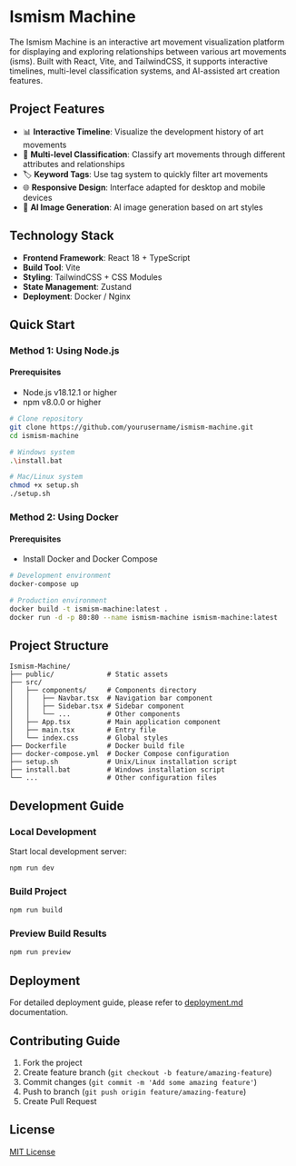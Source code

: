 # Ismism Machine

The Ismism Machine is an interactive art movement visualization platform for displaying and exploring relationships between various art movements (isms). Built with React, Vite, and TailwindCSS, it supports interactive timelines, multi-level classification systems, and AI-assisted art creation features.

## Project Features

- 📊 **Interactive Timeline**: Visualize the development history of art movements
- 🔄 **Multi-level Classification**: Classify art movements through different attributes and relationships
- 🏷️ **Keyword Tags**: Use tag system to quickly filter art movements
- 🌐 **Responsive Design**: Interface adapted for desktop and mobile devices
- 🎨 **AI Image Generation**: AI image generation based on art styles

## Technology Stack

- **Frontend Framework**: React 18 + TypeScript
- **Build Tool**: Vite
- **Styling**: TailwindCSS + CSS Modules
- **State Management**: Zustand
- **Deployment**: Docker / Nginx

## Quick Start

### Method 1: Using Node.js

#### Prerequisites
- Node.js v18.12.1 or higher
- npm v8.0.0 or higher

```bash
# Clone repository
git clone https://github.com/yourusername/ismism-machine.git
cd ismism-machine

# Windows system
.\install.bat

# Mac/Linux system
chmod +x setup.sh
./setup.sh
```

### Method 2: Using Docker

#### Prerequisites
- Install Docker and Docker Compose

```bash
# Development environment
docker-compose up

# Production environment
docker build -t ismism-machine:latest .
docker run -d -p 80:80 --name ismism-machine ismism-machine:latest
```

## Project Structure

```
Ismism-Machine/
├── public/             # Static assets
├── src/
│   ├── components/     # Components directory
│   │   ├── Navbar.tsx  # Navigation bar component
│   │   ├── Sidebar.tsx # Sidebar component
│   │   └── ...         # Other components
│   ├── App.tsx         # Main application component
│   ├── main.tsx        # Entry file
│   └── index.css       # Global styles
├── Dockerfile          # Docker build file
├── docker-compose.yml  # Docker Compose configuration
├── setup.sh            # Unix/Linux installation script
├── install.bat         # Windows installation script
└── ...                 # Other configuration files
```

## Development Guide

### Local Development

Start local development server:

```bash
npm run dev
```

### Build Project

```bash
npm run build
```

### Preview Build Results

```bash
npm run preview
```

## Deployment

For detailed deployment guide, please refer to [deployment.md](deployment.md) documentation.

## Contributing Guide

1. Fork the project
2. Create feature branch (`git checkout -b feature/amazing-feature`)
3. Commit changes (`git commit -m 'Add some amazing feature'`)
4. Push to branch (`git push origin feature/amazing-feature`)
5. Create Pull Request

## License

[MIT License](LICENSE)